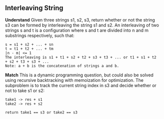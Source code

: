## Interleaving String

**Understand**
Given three strings s1, s2, s3, return whether or not the string s3 can be formed by interleaving the string s1 and s2. An interleaving of two strings s and t is a configuration where s and t are divided into n and m substrings respectively, such that:

```
s = s1 + s2 + ... + sn
t = t1 + t2 + ... + tm
|n - m| <= 1
The interleaving is s1 + t1 + s2 + t2 + s3 + t3 + ... or t1 + s1 + t2 + s2 + t3 + s3 + ...
Note: a + b is the concatenation of strings a and b.
```

**Match**
This is a dynamic programming question, but could also be solved using recursive backtracking with memoization for optimization.
The subproblem is to track the current string index in s3 and decide whether or not to take s1 or s2:

```
take1 -> res + s1
take2 -> res + s2

return take1 == s3 or take2 == s3
```
